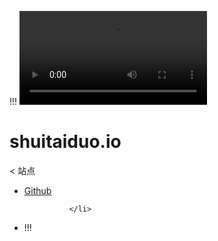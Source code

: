 !!!
<video src="连接"/>





# shuitaiduo.io





   

<             站点
                </a>
                
                  
<ul class="list-v">
                    
                      
            
              
<li>
                
<a class="menuitem flat-box faa-parent animated-hover" href="http://a2data.github.io/" id="http:a2datagithubio" data-pjax-state="">
                  Github
                </a>
                
              </li>
            
          
                    
                      
            
              
<li>


!!!
